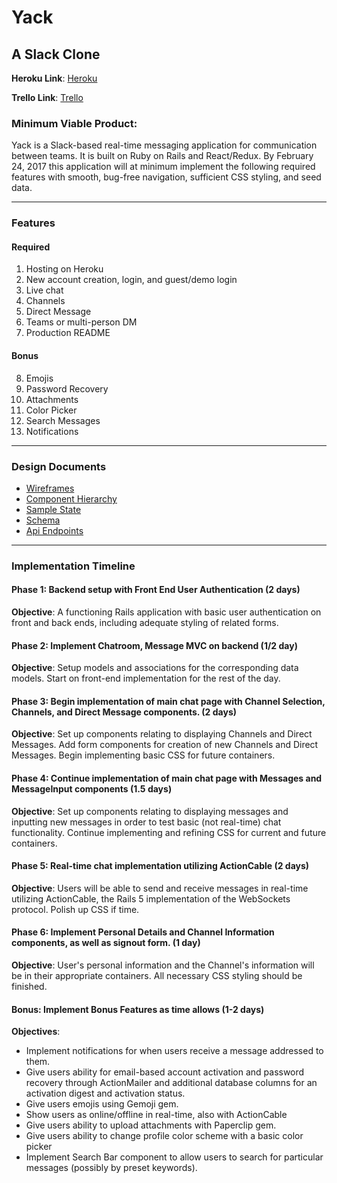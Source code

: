 # Yack

## A Slack Clone

**Heroku Link**: [Heroku](#)

**Trello Link**: [Trello](https://trello.com/b/lUbW6RjD/yack-fullstack)

### Minimum Viable Product:
Yack is a Slack-based real-time messaging application for communication
between teams. It is built on Ruby on Rails and React/Redux.
By February 24, 2017 this application will at minimum implement the following
required features with smooth, bug-free navigation, sufficient CSS styling,
and seed data.

<hr>

### Features
#### Required
1. Hosting on Heroku
2. New account creation, login, and guest/demo login
3. Live chat
4. Channels
5. Direct Message
6. Teams or multi-person DM
7. Production README

#### Bonus
8. Emojis
9. Password Recovery
10. Attachments
11. Color Picker
12. Search Messages
13. Notifications

<hr>

### Design Documents
- [Wireframes](wireframes/)
- [Component Hierarchy](component-hierarchy.md)
- [Sample State](sample-state.md)
- [Schema](schema.md)
- [Api Endpoints](api-endpoints.md)

<hr>

### Implementation Timeline

#### Phase 1: Backend setup with Front End User Authentication (2 days)
**Objective**: A functioning Rails application with basic user authentication on front and back ends, including adequate styling of related forms.

#### Phase 2: Implement Chatroom, Message MVC on backend (1/2 day)
**Objective**: Setup models and associations for the corresponding data models. Start on front-end implementation for the rest of the day.

#### Phase 3: Begin implementation of main chat page with Channel Selection, Channels, and Direct Message components. (2 days)
**Objective**: Set up components relating to displaying Channels and Direct Messages. Add form components for creation of new Channels and Direct Messages. Begin implementing basic CSS for future containers.

#### Phase 4: Continue implementation of main chat page with Messages and MessageInput components (1.5 days)
**Objective**: Set up components relating to displaying messages and inputting new messages in order to test basic (not real-time) chat functionality. Continue implementing and refining CSS for current and future containers.


#### Phase 5: Real-time chat implementation utilizing ActionCable (2 days)
**Objective**: Users will be able to send and receive messages in real-time utilizing ActionCable, the Rails 5 implementation of the WebSockets protocol. Polish up CSS if time.

#### Phase 6: Implement Personal Details and Channel Information components, as well as signout form. (1 day)
**Objective**: User's personal information and the Channel's information will be in their appropriate containers. All necessary CSS styling should be finished.

#### Bonus: Implement Bonus Features as time allows (1-2 days)
**Objectives**:
- Implement notifications for when users receive a message addressed to them.
- Give users ability for email-based account activation and password recovery through ActionMailer and additional database columns for an activation digest and activation status.
- Give users emojis using Gemoji gem.
- Show users as online/offline in real-time, also with ActionCable
- Give users ability to upload attachments with Paperclip gem.
- Give users ability to change profile color scheme with a basic color picker
- Implement Search Bar component to allow users to search for particular messages (possibly by preset keywords).
